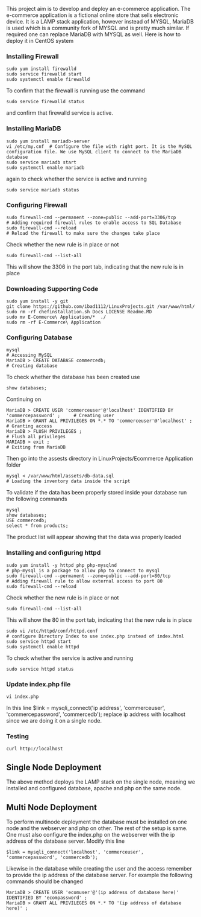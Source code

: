 This project aim is to develop and deploy an e-commerce application. The e-commerce application is a fictional online store that sells electronic device. It is a LAMP stack application, however instead of MYSQL, MariaDB is used which is a community fork of MYSQL and is pretty much similar. If required one can replace MariaDB with MYSQL as well. Here is how to deploy it in CentOS system

### Installing Firewall

```
sudo yum install firewalld
sudo service firewalld start
sudo systemctl enable firewalld
```

To confirm that the firewall is running use the command
```
sudo service firewalld status
```
and confirm that firewalld service is active.

### Installing MariaDB

```
sudo yum install mariadb-server
vi /etc/my.cnf  # Configure the file with right port. It is the MySQL configuration file. We use MySQL client to connect to the MariaDB database
sudo service mariadb start
sudo systemctl enable mariadb
```
again to check whether the service is active and running
```
sudo service mariadb status
```

### Configuring Firewall

```
sudo firewall-cmd --permanent --zone=public --add-port=3306/tcp                 # Adding required firewall rules to enable access to SQL Database
sudo firewall-cmd --reload                                                      # Reload the firewall to make sure the changes take place
```
Check whether the new rule is in place or not
```
sudo firewall-cmd --list-all
```
This will show the 3306 in the port tab, indicating that the new rule is in place

### Downloading Supporting Code

```
sudo yum install -y git
git clone https://github.com/ibad1112/LinuxProjects.git /var/www/html/
sudo rm -rf chefinstallation.sh Docs LICENSE Readme.MD
sudo mv E-Commerce\ Application/*  ./
sudo rm -rf E-Commerce\ Application
```

### Configuring Database

```
mysql                                                                               # Accessing MySQL
MariaDB > CREATE DATABASE commercedb;                                               # Creating database
```

To check whether the database has been created use
```
show databases;
```

Continuing on

```
MariaDB > CREATE USER 'commerceuser'@'localhost' IDENTIFIED BY 'commercepassword' ;     # Creating user
MariaDB > GRANT ALL PRIVILEGES ON *.* TO 'commerceuser'@'localhost' ;                   # Granting access
MariaDB > FLUSH PRIVILEGES ;                                                            # Flush all privileges
MARIADB > exit ;                                                                        # Exiting from MariaDB
```

Then go into the assests directory in LinuxProjects/Ecommerce Application folder

```
mysql < /var/www/html/assets/db-data.sql                                                                     # Loading the inventory data inside the script
```

To validate if the data has been properly stored inside your database run the following commands

```
mysql
show databases;
USE commercedb;
select * from products;
```

The product list will appear showing that the data was properly loaded

### Installing and configuring httpd

```
sudo yum install -y httpd php php-mysqlnd                                         # php-mysql is a package to allow php to connect to mysql
sudo firewall-cmd --permanent --zone=public --add-port=80/tcp                   # Adding firewall rule to allow external access to port 80
sudo firewall-cmd --reload   
```

Check whether the new rule is in place or not
```
sudo firewall-cmd --list-all
```
This will show the 80 in the port tab, indicating that the new rule is in place

```
sudo vi /etc/httpd/conf/httpd.conf                                              # configure Directory Index to use index.php instead of index.html
sudo service httpd start
sudo systemctl enable httpd
```

To check whether the service is active and running

```
sudo service httpd status
```
### Update index.php file

```
vi index.php
```

In this line $link = mysqli_connect('ip address', 'commerceuser', 'commercepassword', 'commercedb');
replace ip address with localhost since we are doing it on a single node.

### Testing 

```
curl http://localhost
```  
  
## Single Node Deployment
  
The above method deploys the LAMP stack on the single node, meaning we installed and configured database, apache and php on the same node.

## Multi Node Deployment
  
To perform multinode deployment the database must be installed on one node and the webserver and php on other. The rest of the setup is same. One must also configure the index.php on the webserver with the ip address of the database server. Modify this line

```
$link = mysqli_connect('localhost', 'commerceuser', 'commercepassword', 'commercedb');
```

Likewise in the database while creating the user and the access remember to provide the ip address of the database server. For example the following commands should be changed

```
MariaDB > CREATE USER 'ecomuser'@'(ip address of database here)' IDENTIFIED BY 'ecompassword' ;    
MariaDB > GRANT ALL PRIVILEGES ON *.* TO '(ip address of database here)' ;               
```
